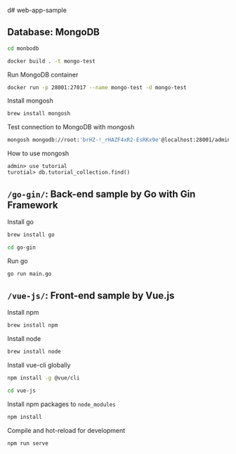 d# web-app-sample
## Database: MongoDB

```sh
cd monbodb
```
```sh
docker build . -t mongo-test
````
Run MongoDB container
```sh
docker run -p 28001:27017 --name mongo-test -d mongo-test
```
Install mongosh
```sh
brew install mongosh
```

Test connection to MongoDB with mongosh
```sh
mongosh mongodb://root:'brHZ-!_rHAZF4xR2-EsRKx9e'@localhost:28001/admin
```

How to use mongosh
```mongo
admin> use tutorial
turotial> db.tutorial_collection.find()
```

## `/go-gin/`: Back-end sample by Go with Gin Framework

Install go
```sh
brew install go
```

```sh
cd go-gin
```

Run go
```sh
go run main.go
```

## `/vue-js/`: Front-end sample by Vue.js


Install npm
```sh
brew install npm
```
Install node
```sh
brew install node
```
Install vue-cli globally
```sh
npm install -g @vue/cli
```

```sh
cd vue-js
```

Install npm packages to `node_modules`
```sh
npm install
```

Compile and hot-reload for development
```sh
npm run serve
```


